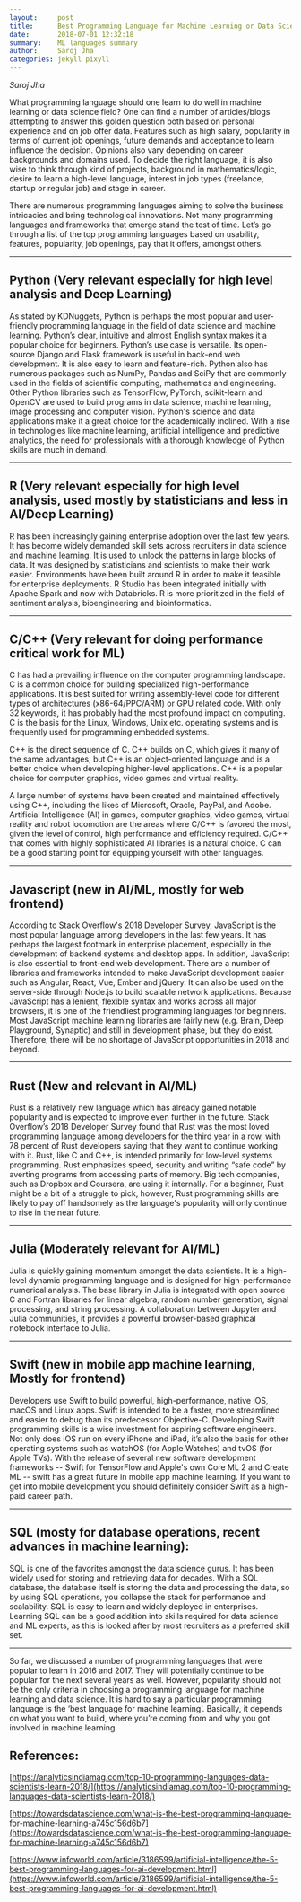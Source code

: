 ```yaml
---
layout:     post
title:      Best Programming Language for Machine Learning or Data Science Field
date:       2018-07-01 12:32:18
summary:    ML languages summary
author:     Saroj Jha
categories: jekyll pixyll 
---
```


   

*Saroj Jha*

What programming language should one learn to do well in machine learning or data science field? One can find a number of articles/blogs attempting to answer this golden question both based on personal experience and on job offer data. Features such as high salary, popularity in terms of current job openings, future demands and acceptance to learn influence the decision. Opinions also vary depending on career backgrounds and domains used. To decide the right language, it is also wise to think through kind of projects, background in mathematics/logic, desire to learn a high-level language, interest in job types (freelance, startup or regular job) and stage in career.

There are numerous programming languages aiming to solve the business intricacies and bring technological innovations. Not many programming languages and frameworks that emerge stand the test of time. Let’s go through a list of the top programming languages based on usability, features, popularity, job openings, pay that it offers, amongst others.

---

## Python (Very relevant especially for high level analysis and Deep Learning)
As stated by KDNuggets, Python is perhaps the most popular and user-friendly programming language in the field of data science and machine learning. Python’s clear, intuitive and almost English syntax makes it a popular choice for beginners. Python’s use case is versatile. Its open-source Django and Flask framework is useful in back-end web development. It is also easy to learn and feature-rich. Python also has numerous packages such as NumPy, Pandas and SciPy that are commonly used in the fields of scientific computing, mathematics and engineering. Other Python libraries such as TensorFlow, PyTorch, scikit-learn and OpenCV are used to build programs in data science, machine learning, image processing and computer vision. Python's science and data applications make it a great choice for the academically inclined. With a rise in technologies like machine learning, artificial intelligence and predictive analytics, the need for professionals with a thorough knowledge of Python skills are much in demand.

---

## R (Very relevant especially for high level analysis, used mostly by statisticians and less in AI/Deep Learning)
R has been increasingly gaining enterprise adoption over the last few years. It has become widely demanded skill sets across recruiters in data science and machine learning. It is used to unlock the patterns in large blocks of data. It was designed by statisticians and scientists to make their work easier. Environments have been built around R in order to make it feasible for enterprise deployments. R Studio has been integrated initially with Apache Spark and now with Databricks. R is more prioritized in the field of sentiment analysis, bioengineering and bioinformatics.

---

## C/C++ (Very relevant for doing performance critical work for ML)
C has had a prevailing influence on the computer programming landscape. C is a common choice for building specialized high-performance applications. It is best suited for writing assembly-level code for different types of architectures (x86-64/PPC/ARM) or GPU related code. With only 32 keywords, it has probably had the most profound impact on computing. C is the basis for the Linux, Windows, Unix etc. operating systems and is frequently used for programming embedded systems.

C++ is the direct sequence of C. C++ builds on C, which gives it many of the same advantages, but C++ is an object-oriented language and is a better choice when developing higher-level applications. C++ is a popular choice for computer graphics, video games and virtual reality.

A large number of systems have been created and maintained effectively using C++, including the likes of Microsoft, Oracle, PayPal, and Adobe. Artificial Intelligence (AI) in games, computer graphics, video games, virtual reality and robot locomotion are the areas where C/C++ is favored the most, given the level of control, high performance and efficiency required. C/C++ that comes with highly sophisticated AI libraries is a natural choice. C can be a good starting point for equipping yourself with other languages.

---

## Javascript (new in AI/ML, mostly for web frontend)
According to Stack Overflow's 2018 Developer Survey, JavaScript is the most popular language among developers in the last few years. It has perhaps the largest footmark in enterprise placement, especially in the development of backend systems and desktop apps. In addition, JavaScript is also essential to front-end web development.  There are a number of libraries and frameworks intended to make JavaScript development easier such as Angular, React, Vue, Ember and jQuery. It can also be used on the server-side through Node.js to build scalable network applications. Because JavaScript has a lenient, flexible syntax and works across all major browsers, it is one of the friendliest programming languages for beginners. Most JavaScript machine learning libraries are fairly new (e.g. Brain, Deep Playground, Synaptic) and still in development phase, but they do exist. Therefore, there will be no shortage of JavaScript opportunities in 2018 and beyond.

---

## Rust (New and relevant in AI/ML)
Rust is a relatively new language which has already gained notable popularity and is expected to improve even further in the future. Stack Overflow’s 2018 Developer Survey found that Rust was the most loved programming language among developers for the third year in a row, with 78 percent of Rust developers saying that they want to continue working with it. Rust, like C and C++, is intended primarily for low-level systems programming. Rust emphasizes speed, security and writing “safe code” by averting programs from accessing parts of memory. Big tech companies, such as Dropbox and Coursera, are using it internally. For a beginner, Rust might be a bit of a struggle to pick, however, Rust programming skills are likely to pay off handsomely as the language's popularity will only continue to rise in the near future.

---

## Julia (Moderately relevant for AI/ML)
Julia is quickly gaining momentum amongst the data scientists. It is a high-level dynamic programming language and is designed for high-performance numerical analysis. The base library in Julia is integrated with open source C and Fortran libraries for linear algebra, random number generation, signal processing, and string processing. A collaboration between Jupyter and Julia communities, it provides a powerful browser-based graphical notebook interface to Julia.

---

## Swift (new in mobile app machine learning, Mostly for frontend)
Developers use Swift to build powerful, high-performance, native iOS, macOS and Linux apps. Swift is intended to be a faster, more streamlined and easier to debug than its predecessor Objective-C. Developing Swift programming skills is a wise investment for aspiring software engineers. Not only does iOS run on every iPhone and iPad, it’s also the basis for other operating systems such as watchOS (for Apple Watches) and tvOS (for Apple TVs). With the release of several new software development frameworks -- Swift for TensorFlow and Apple's own Core ML 2 and Create ML -- swift has a great future in mobile app machine learning. If you want to get into mobile development you should definitely consider Swift as a high-paid career path.

---

## SQL (mosty for database operations, recent advances in machine learning):
SQL is one of the favorites amongst the data science gurus. It has been widely used for storing and retrieving data for decades. With a SQL database, the database itself is storing the data and processing the data, so by using SQL operations, you collapse the stack for performance and scalability. SQL is easy to learn and widely deployed in enterprises. Learning SQL can be a good addition into skills required for data science and ML experts, as this is looked after by most recruiters as a preferred skill set.

---

So far, we discussed a number of programming languages that were popular to learn in 2016 and 2017. They will potentially continue to be popular for the next several years as well. However, popularity should not be the only criteria in choosing a programming language for machine learning and data science. It is hard to say a particular programming language is the ‘best language for machine learning’. Basically, it depends on what you want to build, where you’re coming from and why you got involved in machine learning.

## References:

[https://analyticsindiamag.com/top-10-programming-languages-data-scientists-learn-2018/](https://analyticsindiamag.com/top-10-programming-languages-data-scientists-learn-2018/)

[https://towardsdatascience.com/what-is-the-best-programming-language-for-machine-learning-a745c156d6b7](https://towardsdatascience.com/what-is-the-best-programming-language-for-machine-learning-a745c156d6b7)

[https://www.infoworld.com/article/3186599/artificial-intelligence/the-5-best-programming-languages-for-ai-development.html](https://www.infoworld.com/article/3186599/artificial-intelligence/the-5-best-programming-languages-for-ai-development.html)


